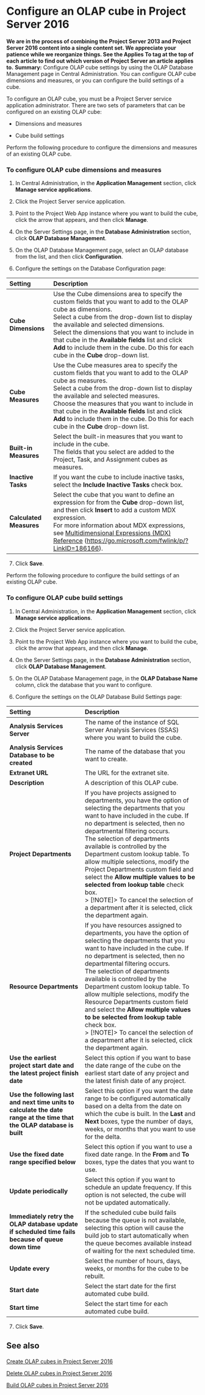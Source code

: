 

# Configure an OLAP cube in Project Server 2016
 **We are in the process of combining the Project Server 2013 and Project Server 2016 content into a single content set. We appreciate your patience while we reorganize things. See the Applies To tag at the top of each article to find out which version of Project Server an article applies to.** **Summary:** Configure OLAP cube settings by using the OLAP Database Management page in Central Administration.
You can configure OLAP cube dimensions and measures, or you can configure the build settings of a cube.
  
    
    

To configure an OLAP cube, you must be a Project Server service application administrator.
There are two sets of parameters that can be configured on an existing OLAP cube:
  
    
    


- Dimensions and measures
    
  
- Cube build settings
    
  
Perform the following procedure to configure the dimensions and measures of an existing OLAP cube.
### To configure OLAP cube dimensions and measures


1. In Central Administration, in the **Application Management** section, click **Manage service applications**.
    
  
2. Click the Project Server service application.
    
  
3. Point to the Project Web App instance where you want to build the cube, click the arrow that appears, and then click **Manage**.
    
  
4. On the Server Settings page, in the **Database Administration** section, click **OLAP Database Management**.
    
  
5. On the OLAP Database Management page, select an OLAP database from the list, and then click **Configuration**.
    
  
6. Configure the settings on the Database Configuration page:
    

|**Setting**|**Description**|
|:-----|:-----|
|**Cube Dimensions** <br/> | Use the Cube dimensions area to specify the custom fields that you want to add to the OLAP cube as dimensions. <br/>  Select a cube from the drop-down list to display the available and selected dimensions. <br/>  Select the dimensions that you want to include in that cube in the **Available fields** list and click **Add** to include them in the cube. Do this for each cube in the **Cube** drop-down list. <br/> |
|**Cube Measures** <br/> | Use the Cube measures area to specify the custom fields that you want to add to the OLAP cube as measures. <br/>  Select a cube from the drop-down list to display the available and selected measures. <br/>  Choose the measures that you want to include in that cube in the **Available fields** list and click **Add** to include them in the cube. Do this for each cube in the **Cube** drop-down list. <br/> |
|**Built-in Measures** <br/> |Select the built-in measures that you want to include in the cube.  <br/> The fields that you select are added to the Project, Task, and Assignment cubes as measures.  <br/> |
|**Inactive Tasks** <br/> |If you want the cube to include inactive tasks, select the **Include Inactive Tasks** check box. <br/> |
|**Calculated Measures** <br/> |Select the cube that you want to define an expression for from the **Cube** drop-down list, and then click **Insert** to add a custom MDX expression. <br/> For more information about MDX expressions, see  [Multidimensional Expressions (MDX) Reference](https://go.microsoft.com/fwlink/p/?LinkID=186166) (https://go.microsoft.com/fwlink/p/?LinkID=186166). <br/> |
   
7. Click **Save**.
    
  
Perform the following procedure to configure the build settings of an existing OLAP cube.
### To configure OLAP cube build settings


1. In Central Administration, in the **Application Management** section, click **Manage service applications**.
    
  
2. Click the Project Server service application.
    
  
3. Point to the Project Web App instance where you want to build the cube, click the arrow that appears, and then click **Manage**.
    
  
4. On the Server Settings page, in the **Database Administration** section, click **OLAP Database Management**.
    
  
5. On the OLAP Database Management page, in the **OLAP Database Name** column, click the database that you want to configure.
    
  
6. Configure the settings on the OLAP Database Build Settings page:
    

|**Setting**|**Description**|
|:-----|:-----|
|**Analysis Services Server** <br/> |The name of the instance of SQL Server Analysis Services (SSAS) where you want to build the cube.  <br/> |
|**Analysis Services Database to be created** <br/> |The name of the database that you want to create.  <br/> |
|**Extranet URL** <br/> |The URL for the extranet site.  <br/> |
|**Description** <br/> |A description of this OLAP cube.  <br/> |
|**Project Departments** <br/> |If you have projects assigned to departments, you have the option of selecting the departments that you want to have included in the cube. If no department is selected, then no departmental filtering occurs.  <br/> The selection of departments available is controlled by the Department custom lookup table. To allow multiple selections, modify the Project Departments custom field and select the **Allow multiple values to be selected from lookup table** check box. <br/> > [!NOTE]> To cancel the selection of a department after it is selected, click the department again.           |
|**Resource Departments** <br/> |If you have resources assigned to departments, you have the option of selecting the departments that you want to have included in the cube. If no department is selected, then no departmental filtering occurs.  <br/> The selection of departments available is controlled by the Department custom lookup table. To allow multiple selections, modify the Resource Departments custom field and select the **Allow multiple values to be selected from lookup table** check box. <br/> > [!NOTE]> To cancel the selection of a department after it is selected, click the department again.           |
|**Use the earliest project start date and the latest project finish date** <br/> |Select this option if you want to base the date range of the cube on the earliest start date of any project and the latest finish date of any project.  <br/> |
|**Use the following last and next time units to calculate the date range at the time that the OLAP database is built** <br/> |Select this option if you want the date range to be configured automatically based on a delta from the date on which the cube is built. In the **Last** and **Next** boxes, type the number of days, weeks, or months that you want to use for the delta. <br/> |
|**Use the fixed date range specified below** <br/> |Select this option if you want to use a fixed date range. In the **From** and **To** boxes, type the dates that you want to use. <br/> |
|**Update periodically** <br/> |Select this option if you want to schedule an update frequency. If this option is not selected, the cube will not be updated automatically.  <br/> |
|**Immediately retry the OLAP database update if scheduled time fails because of queue down time** <br/> |If the scheduled cube build fails because the queue is not available, selecting this option will cause the build job to start automatically when the queue becomes available instead of waiting for the next scheduled time.  <br/> |
|**Update every** <br/> |Select the number of hours, days, weeks, or months for the cube to be rebuilt.  <br/> |
|**Start date** <br/> |Select the start date for the first automated cube build.  <br/> |
|**Start time** <br/> |Select the start time for each automated cube build.  <br/> |
   
7. Click **Save**.
    
  

## See also


#### 


  
    
    
 [Create OLAP cubes in Project Server 2016](69efbd37-9b58-43f5-9e6b-93bc2cfbdbc6.md)
  
    
    
 [Delete OLAP cubes in Project Server 2016](455e2d63-120c-46ea-bc90-e0fa5a45d34d.md)
  
    
    
 [Build OLAP cubes in Project Server 2016](e1921dff-6086-451c-970e-12a8c4f5fce3.md)